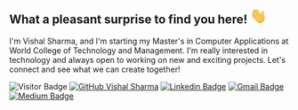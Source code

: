 ## What a pleasant surprise to find you here! <img src="https://github.com/mrvishalsharma01/mrvishalsharma01/blob/main/wave.gif" width="30">   

I'm Vishal Sharma, and I'm starting my Master's in Computer Applications at World College of Technology and Management. I'm really interested in technology and always open to working on new and exciting projects. Let's connect and see what we can create together!

![Visitor Badge](https://visitor-badge.laobi.icu/badge?page_id=mrvishalsharma01.mrvishalsharma01)
[![GitHub Vishal Sharma](https://img.shields.io/github/followers/VishalSharma?label=follow&style=social)](https://github.com/mrvishalsharma01)
[![Linkedin Badge](https://img.shields.io/badge/-VishalSharma-blue?style=flat-square&logo=Linkedin&logoColor=white&link=https://www.linkedin.com/in/vishalksh/)](https://www.linkedin.com/in/vishalksh/)
[![Gmail Badge](https://img.shields.io/badge/-VishalSharma-c14438?style=flat-square&logo=Gmail&logoColor=white&link=mailto:outreach.vishal@gmail.com)](outreach.vishal@gmail.com)
[![Medium Badge](https://img.shields.io/badge/-@VishalSharma-03a57a?style=flat-square&labelColor=000000&logo=Medium&link=https://medium.com/@outreach.vishal)](https://medium.com/@outreach.vishal)



<!---
mrvishalsharma01/mrvishalsharma01 is a ✨ special ✨ repository because its `README.md` (this file) appears on your GitHub profile.
You can click the Preview link to take a look at your changes.
--->

